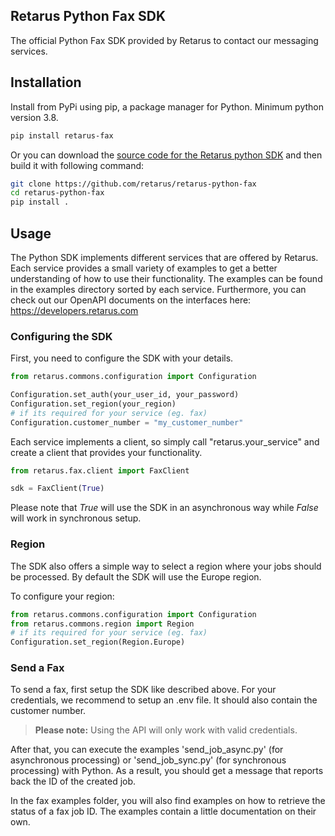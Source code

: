 ## Retarus Python Fax SDK
The official Python Fax SDK provided by Retarus to contact our messaging services.

## Installation
Install from PyPi using pip, a package manager for Python. Minimum python version 3.8.

```bash
pip install retarus-fax
```

Or you can download the [source code for the Retarus python SDK](https://github.com/retarus/retarus-python-fax) and then build it with following command:
```bash
git clone https://github.com/retarus/retarus-python-fax
cd retarus-python-fax
pip install .
```

## Usage
The Python SDK implements different services that are offered by Retarus. Each service provides a small variety of examples to get a better understanding of how to use their functionality. The examples can be found in the examples directory sorted by each service. Furthermore, you can check out our OpenAPI documents on the interfaces here: https://developers.retarus.com

### Configuring the SDK
First, you need to configure the SDK with your details.
```python
from retarus.commons.configuration import Configuration

Configuration.set_auth(your_user_id, your_password)
Configuration.set_region(your_region)
# if its required for your service (eg. fax)
Configuration.customer_number = "my_customer_number"
```
Each service implements a client, so simply call "retarus.your_service" and create a client that provides your functionality.

```python
from retarus.fax.client import FaxClient

sdk = FaxClient(True)
```
Please note that *True* will use the SDK in an asynchronous way while *False* will work in synchronous setup.

### Region
The SDK also offers a simple way to select a region where your jobs should be processed. By default the SDK will use the Europe region.

To configure your region:
```python
from retarus.commons.configuration import Configuration
from retarus.commons.region import Region
# if its required for your service (eg. fax)
Configuration.set_region(Region.Europe)
```

### Send a Fax
To send a fax, first setup the SDK like described above. For your credentials, we recommend to setup an .env file. It should also contain the customer number. 
> **Please note:** Using the API will only work with valid credentials.

After that, you can execute the examples 'send_job_async.py' (for asynchronous processing) or 'send_job_sync.py' (for synchronous processing) with Python. As a result, you should get a message that reports back the ID of the created job.

In the fax examples folder, you will also find examples on how to retrieve the status of a fax job ID. The examples contain a little documentation on their own.

